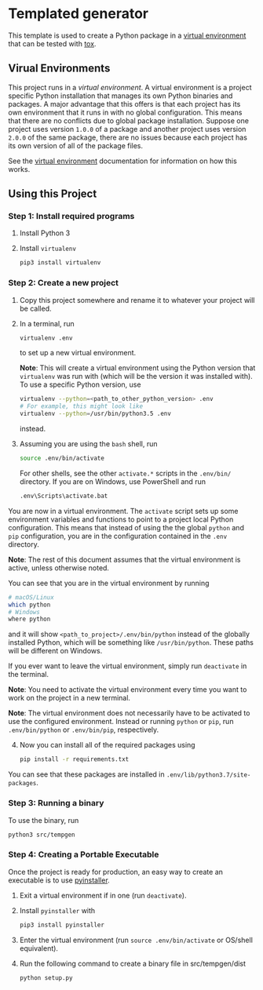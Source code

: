 # Templated generator

This template is used to create a Python package in a [virtual environment]
that can be tested with [tox].

## Virual Environments

This project runs in a _virtual environment_. A virtual environment is a
project specific Python installation that manages its own Python binaries and
packages. A major advantage that this offers is that each project has its own
environment that it runs in with no global configuration. This means that there
are no conflicts due to global package installation. Suppose one project uses
version `1.0.0` of a package and another project uses version `2.0.0` of
the same package, there are no issues because each project has its own version
of all of the package files.

See the [virtual environment] documentation for information on how this works.

## Using this Project

### Step 1: Install required programs

1.  Install Python 3
2.  Install `virtualenv`

    ```sh
    pip3 install virtualenv
    ```

### Step 2: Create a new project

1.  Copy this project somewhere and rename it to whatever your project will be
    called.
2.  In a terminal, run

    ```sh
    virtualenv .env
    ```

    to set up a new virtual environment.

    **Note**: This will create a virtual environment using the Python version
    that `virtualenv` was run with (which will be the version it was installed
    with). To use a specific Python version, use

    ```sh
    virtualenv --python=<path_to_other_python_version> .env
    # For example, this might look like
    virtualenv --python=/usr/bin/python3.5 .env
    ```

    instead.
3.  Assuming you are using the `bash` shell, run

    ```sh
    source .env/bin/activate
    ```

    For other shells, see the other `activate.*` scripts in the `.env/bin/`
    directory. If you are on Windows, use PowerShell and run

    ```sh
    .env\Scripts\activate.bat
    ```

You are now in a virtual environment. The `activate` script sets up some
environment variables and functions to point to a project local Python
configuration. This means that instead of using the the global `python` and
`pip` configuration, you are in the configuration contained in the `.env`
directory.

**Note**: The rest of this document assumes that the virtual environment is
active, unless otherwise noted.

You can see that you are in the virtual environment by running

```sh
# macOS/Linux
which python
# Windows
where python
```

and it will show `<path_to_project>/.env/bin/python` instead of the globally
installed Python, which will be something like `/usr/bin/python`. These paths
will be different on Windows.

If you ever want to leave the virtual environment, simply run `deactivate` in
the terminal.

**Note**: You need to activate the virtual environment every time you want to
work on the project in a new terminal.

**Note**: The virtual environment does not necessarily have to be activated to
use the configured environment. Instead or running `python` or `pip`, run
`.env/bin/python` or `.env/bin/pip`, respectively.

4.  Now you can install all of the required packages using

    ```sh
    pip install -r requirements.txt
    ```

You can see that these packages are installed in
`.env/lib/python3.7/site-packages`.

### Step 3: Running a binary

To use the binary, run

```sh
python3 src/tempgen
```

### Step 4: Creating a Portable Executable

Once the project is ready for production, an easy way to create an executable
is to use [pyinstaller].

1.  Exit a virtual environment if in one (run `deactivate`).
2.  Install `pyinstaller` with

    ```sh
    pip3 install pyinstaller
    ```

3.  Enter the virtual environment (run `source .env/bin/activate` or OS/shell
    equivalent).
4.  Run the following command to create a binary file in src/tempgen/dist

    ```sh
    python setup.py
    ```



[GitHub]: https://github.com/
[pyinstaller]: http://www.pyinstaller.org/
[pytest]: https://pytest.org/
[tox]: https://github.com/tox-dev/tox
[virtual environment]: https://docs.python.org/3/tutorial/venv.html
